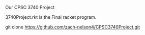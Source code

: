 Our CPSC 3740 Project 

3740Project.rkt is the Final racket program.

git clone https://github.com/zach-nelson4/CPSC3740Project.git

